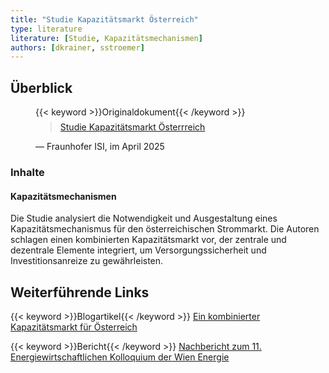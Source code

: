 ```yaml
---
title: "Studie Kapazitätsmarkt Österreich"
type: literature
literature: [Studie, Kapazitätsmechanismen]
authors: [dkrainer, sstroemer]
---
```


## Überblick

<figure>
    {{< keyword >}}Originaldokument{{< /keyword >}}
    <blockquote style="margin-top: 0.5em;">
        <a href="https://positionen.wienenergie.at/wp-content/uploads/2025/05/Kapazitaetsmarkt-Oesterreich_Fraunhofer-ISI.pdf" target="_blank">
            Studie Kapazitätsmarkt Österrreich
        </a>
    </blockquote>
    <figcaption>— Fraunhofer ISI, im April 2025</figcaption>
</figure>

### Inhalte

#### Kapazitätsmechanismen

Die Studie analysiert die Notwendigkeit und Ausgestaltung eines Kapazitätsmechanismus für den österreichischen Strommarkt. Die Autoren schlagen einen kombinierten Kapazitätsmarkt vor, der zentrale und dezentrale Elemente integriert, um Versorgungssicherheit und Investitionsanreize zu gewährleisten.

## Weiterführende Links

{{< keyword >}}Blogartikel{{< /keyword >}} [Ein kombinierter Kapazitätsmarkt für Österreich](https://positionen.wienenergie.at/studien/kapazitaetsmarkt-studie/)

{{< keyword >}}Bericht{{< /keyword >}} [Nachbericht zum 11. Energiewirtschaftlichen Kolloquium der Wien Energie](https://positionen.wienenergie.at/blog/nachbericht-11-energiewirtschaftliches-kolloquium/)
